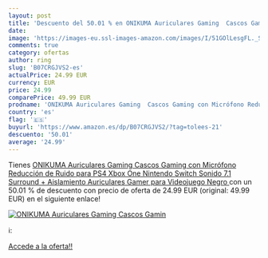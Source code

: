 ```yaml
---
layout: post
title: 'Descuento del 50.01 % en ONIKUMA Auriculares Gaming  Cascos Gamin'
date: 
image: 'https://images-eu.ssl-images-amazon.com/images/I/51GOlLesgFL._SL200_.jpg'
comments: true
category: ofertas
author: ring
slug: 'B07CRGJVS2-es'
actualPrice: 24.99 EUR
currency: EUR
price: 24.99
comparePrice: 49.99 EUR
prodname: 'ONIKUMA Auriculares Gaming  Cascos Gaming con Micrófono Reducción de Ruido para PS4  Xbox One  Nintendo Switch  Sonido 7.1 Surround + Aislamiento  Auriculares Gamer para Videojuego  Negro '
country: 'es'
flag: '🇪🇸'
buyurl: 'https://www.amazon.es/dp/B07CRGJVS2/?tag=tolees-21'
descuento: '50.01'
average: '24.99'
---
```


Tienes [ONIKUMA Auriculares Gaming  Cascos Gaming con Micrófono Reducción de Ruido para PS4  Xbox One  Nintendo Switch  Sonido 7.1 Surround + Aislamiento  Auriculares Gamer para Videojuego  Negro ](https://www.amazon.es/dp/B07CRGJVS2/?tag=tolees-21) con un 50.01 % de descuento con precio de oferta de 24.99 EUR (original: 49.99 EUR) en el siguiente enlace!

[![ONIKUMA Auriculares Gaming  Cascos Gamin](https://images-eu.ssl-images-amazon.com/images/I/51GOlLesgFL._SL200_.jpg)](https://www.amazon.es/dp/B07CRGJVS2/?tag=tolees-21)

ℹ️:


[Accede a la oferta!!](https://www.amazon.es/dp/B07CRGJVS2/?tag=tolees-21)
